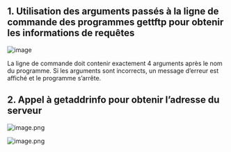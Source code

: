 ## 1. Utilisation des arguments passés à la ligne de commande des programmes gettftp pour obtenir les informations de requêtes

![image](https://github.com/user-attachments/assets/e971f6de-e0d6-4b2d-b068-f25b3430223e)

La ligne de commande doit contenir exactement 4 arguments après le nom du programme.
Si les arguments sont incorrects, un message d’erreur est affiché et le programme s’arrête.

## 2. Appel à getaddrinfo pour obtenir l’adresse du serveur 

![image.png](https://prod-files-secure.s3.us-west-2.amazonaws.com/7b6f2315-855b-4fcd-b273-2df71e786c33/28a626a4-5925-4abd-8754-737c2e5cd19b/image.png)

![image.png](https://prod-files-secure.s3.us-west-2.amazonaws.com/7b6f2315-855b-4fcd-b273-2df71e786c33/805878d9-13de-4c43-8271-ecb233a5f0d0/image.png)
